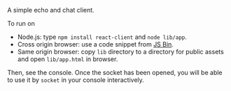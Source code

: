 A simple echo and chat client. 

To run on

* Node.js: type `npm install react-client` and `node lib/app`.
* Cross origin browser: use a code snippet from [JS Bin](http://jsbin.com/pocet/8/watch?js,console).
* Same origin browser: copy `lib` directory to a directory for public assets and open `lib/app.html` in browser.

Then, see the console. Once the socket has been opened, you will be able to use it by `socket` in your console interactively.